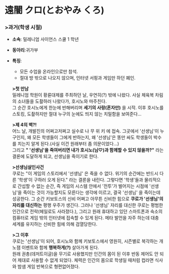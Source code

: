 ```

```

# 遠闇 クロ(とおやみ くろ)

### >과거(학생 시절)

- **소속**: 밀레니엄 사이언스 스쿨 1 학년

- **동아리**:귀가부  

- **특징**:  
  
  - 모든 수업을 온라인으로만 참석.  
  - 절대 방 밖으로 나오지 않으며, 인터넷 서핑과 게임만 하던 폐인.  
  
  **>첫 만남**  
  밀레니엄 학원이 황륜대제를 주최하던 날, 우연히(?) 밖에 나왔다. 사실 체육복 차림의 소녀들을 도촬하러 나왔다가, 호시노와 마주친다.  
  그 순간 호시노에게 한눈에 반해버리며 **세기의 사랑(혼자만)** 을 시작. 이후 호시노를 스토킹, 도촬하지만 절대 누구의 눈에도 띄지 않는 치밀함을 보여준다...  
  
  **>제 4의 벽?!**  
  어느 날, 개발진의 어쩌고저쩌고 실수로 나 무 위 키 에 접속. 그곳에서 '선생님'이 누구인지, 왜 모든 학생들이 그에게  반하는지, 왜 '선생님'은 똥만 싸도 학생들이 박수를 치는지 알게 된다.(사실 이건 원래부터 좀 의문이었다...)  
  그리고 **" '선생님'을 죽여버리면 내가 호시노(님♡)과 함께할 수 있지 않을까?"** 라는 결론에 도달하게 되고, 선생님을 죽이기로 한다. 
  
  **>선생님살인사건**  
  쿠로는 "이 게임의 스토리에서 '선생님' 은 죽을 수 없다. 위기의 순간에는 반드시 다른 '학생'이 구하러 오게 된다." 라는 결론을 내린다.
  그렇다면 '학생'들과 물리적으로 간섭할 수 없는 순간, 즉 게임의 시스템 안에서 '전투'가 벌어지는 시점에 '선생님'을 죽이는 것이 가능할지도 모른다는 생각에 이르고, 결국 '선생님' 을 죽이는데 성공한다.
  그 순간 키보토스의 신비 어쩌고 아무튼 신비한 힘으로 **쿠로가 '선생님'의 자리를 대신하는** 평행 우주가 생긴다.
  그러나 '선생님' 자리를 대신한 쿠로는 평범한 인간으로 전락(헤일로도 사라졌다.), 그리고 원래 휴대하고 있던 스마트폰과 숙소의 컴퓨터로 게임 밖의 인터넷에 접속할 수 있게 된다. 메타 발언을 자주 하는데 대충 세계를 유지하는 신비한 힘에 의해 검열당한다.
  
  
  
  **>그 이후**  
  쿠로는 '선생님'이 되어, 호시노와 함께 키보토스에서 영원히, 시즌별로 복각하는 개노잼 이벤트와 함께 **행복하게(?)** 살아가게 된다.  
  원래 권총(데저트이글)을 무기로 사용했지만 인간의 몸이 된 이후 반동 제어도 안 되어 제대로 사용할 수 없게 되었다.
  체력은 인간의 몸으로 학생일 때처럼 컵라면 식사와 밤샘 게임 반복으로 형편없어졌다.

